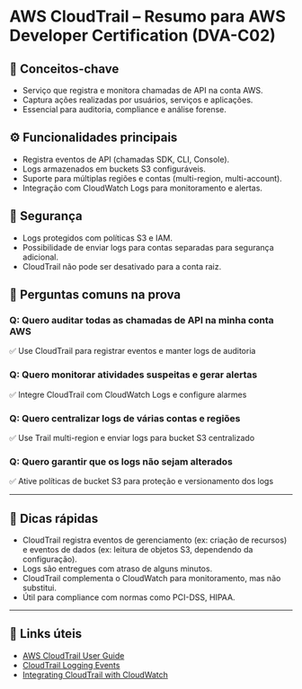 # AWS CloudTrail – Resumo para AWS Developer Certification (DVA-C02)

## 🧠 Conceitos-chave
- Serviço que registra e monitora chamadas de API na conta AWS.
- Captura ações realizadas por usuários, serviços e aplicações.
- Essencial para auditoria, compliance e análise forense.

## ⚙️ Funcionalidades principais
- Registra eventos de API (chamadas SDK, CLI, Console).
- Logs armazenados em buckets S3 configuráveis.
- Suporte para múltiplas regiões e contas (multi-region, multi-account).
- Integração com CloudWatch Logs para monitoramento e alertas.

## 🔐 Segurança
- Logs protegidos com políticas S3 e IAM.
- Possibilidade de enviar logs para contas separadas para segurança adicional.
- CloudTrail não pode ser desativado para a conta raiz.

## 🧪 Perguntas comuns na prova

### Q: Quero auditar todas as chamadas de API na minha conta AWS
✅ Use CloudTrail para registrar eventos e manter logs de auditoria

### Q: Quero monitorar atividades suspeitas e gerar alertas
✅ Integre CloudTrail com CloudWatch Logs e configure alarmes

### Q: Quero centralizar logs de várias contas e regiões
✅ Use Trail multi-region e enviar logs para bucket S3 centralizado

### Q: Quero garantir que os logs não sejam alterados
✅ Ative políticas de bucket S3 para proteção e versionamento dos logs

---

## 📌 Dicas rápidas
- CloudTrail registra eventos de gerenciamento (ex: criação de recursos) e eventos de dados (ex: leitura de objetos S3, dependendo da configuração).
- Logs são entregues com atraso de alguns minutos.
- CloudTrail complementa o CloudWatch para monitoramento, mas não substitui.
- Útil para compliance com normas como PCI-DSS, HIPAA.

---

## 🔗 Links úteis
- [AWS CloudTrail User Guide](https://docs.aws.amazon.com/cloudtrail/latest/userguide/cloudtrail-user-guide.html)
- [CloudTrail Logging Events](https://docs.aws.amazon.com/awscloudtrail/latest/userguide/cloudtrail-event-reference.html)
- [Integrating CloudTrail with CloudWatch](https://docs.aws.amazon.com/AmazonCloudWatch/latest/logs/CloudWatch-CloudTrail-Integration.html)
